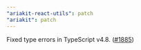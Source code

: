 ```yaml
---
"ariakit-react-utils": patch
"ariakit": patch
---
```


Fixed type errors in TypeScript v4.8. ([#1885](https://github.com/ariakit/ariakit/pull/1885))
